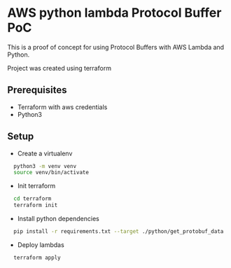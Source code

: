 # AWS python lambda Protocol Buffer PoC

This is a proof of concept for using Protocol Buffers with AWS Lambda and Python.

Project was created using terraform

## Prerequisites

- Terraform with aws credentials
- Python3

## Setup

- Create a virtualenv 
```bash
  python3 -m venv venv
  source venv/bin/activate
  ```
- Init terraform
```bash
  cd terraform
  terraform init
  ```

- Install python dependencies
```bash
  pip install -r requirements.txt --target ./python/get_protobuf_data
  ```

- Deploy lambdas
```bash
  terraform apply
  ```